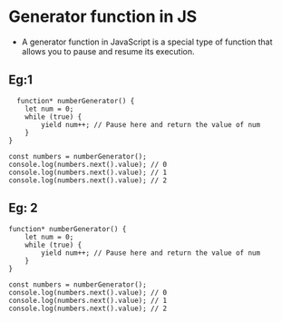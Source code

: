 # Generator function in JS

- A generator function in JavaScript is a special type of function that allows you to pause and resume its execution.


 ## Eg:1
```
  function* numberGenerator() {
    let num = 0;
    while (true) {
        yield num++; // Pause here and return the value of num
    }
}

const numbers = numberGenerator();
console.log(numbers.next().value); // 0
console.log(numbers.next().value); // 1
console.log(numbers.next().value); // 2
```

## Eg: 2

```
function* numberGenerator() {
    let num = 0;
    while (true) {
        yield num++; // Pause here and return the value of num
    }
}

const numbers = numberGenerator();
console.log(numbers.next().value); // 0
console.log(numbers.next().value); // 1
console.log(numbers.next().value); // 2

```
